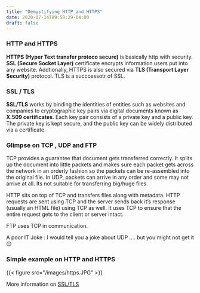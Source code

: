 ```yaml
---
title: "Demystifying HTTP and HTTPS"
date: 2020-07-14T09:58:29-04:00
draft: false
---
```


### HTTP and HTTPS
**HTTPS (Hyper Text transfer protoco secure)** is basically http with security.
**SSL (Secure Socket Layer)** certificate encrypts information users put into any website. Addtionally, HTTPS is also secured via **TLS (Transport Layer Security)** protocol.
TLS is a succcessotr of SSL.

### SSL / TLS 
**SSL/TLS** works by binding the identities of entities such as websites and companies to cryptographic key pairs via digital documents known as **X.509 certificates**. Each key pair consists of a private key and a public key. The private key is kept secure, and the public key can be widely distributed via a certificate.

### Glimpse on TCP , UDP and FTP
TCP provides a guarantee that document gets transferred correctly. It splits up the document into little packets and makes sure each packet gets across the network in an orderly fashion so the packets can be re-assembled into the original file. 
In UDP,  packets can arrive in any order and some may not arrive at all. Its not suitable for transferring big/huge files.

HTTP sits on top of TCP and transfers files along with metadata. HTTP requests are sent using TCP and the server sends back it’s response (usually an HTML file) using TCP as well. It uses TCP to ensure that the entire request gets to the client or server intact. 

FTP uses TCP in communication.

A poor IT Joke : I would tell you a joke about UDP …. but you might not get it 😊 


### Simple example on HTTP and HTTPS 

{{< figure src="/images/https.JPG" >}}

More information on [SSL/TLS](https://www.ssl.com/faqs/faq-what-is-ssl/)